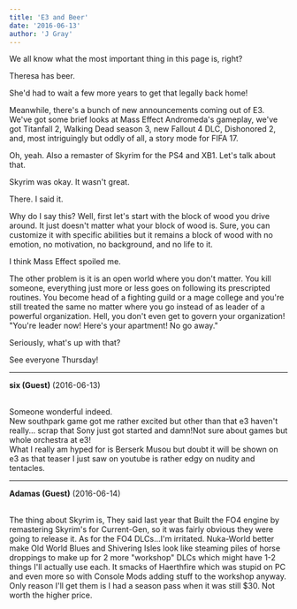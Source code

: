 ```yaml
---
title: 'E3 and Beer'
date: '2016-06-13'
author: 'J Gray'
---
```


<p>We all know what the most important thing in this page is, right?</p><p>Theresa has beer. </p><p>She'd had to wait a few more years to get that legally back home!</p><p>Meanwhile, there's a bunch of new announcements coming out of E3. We've got some brief looks at Mass Effect Andromeda's gameplay, we've got Titanfall 2, Walking Dead season 3, new Fallout 4 DLC, Dishonored 2, and, most intriguingly but oddly of all, a story mode for FIFA 17.</p><p>Oh, yeah. Also a remaster of Skyrim for the PS4 and XB1. Let's talk about that. </p><p>Skyrim was okay. It wasn't great. </p><p>There. I said it.</p><p>Why do I say this? Well, first let's start with the block of wood you drive around. It just doesn't matter what your block of wood is. Sure, you can customize it with specific abilities but it remains a block of wood with no emotion, no motivation, no background, and no life to it.</p><p>I think Mass Effect spoiled me.</p><p>The other problem is it is an open world where you don't matter. You kill someone, everything just more or less goes on following its prescripted routines. You become head of a fighting guild or a mage college and you're still treated the same no matter where you go instead of as leader of a powerful organization. Hell, you don't even get to govern your organization! "You're leader now! Here's your apartment! No go away."</p><p>Seriously, what's up with that?</p><p>See everyone Thursday!</p>

---
**six (Guest)** (2016-06-13)

<br>Someone wonderful indeed.<br>New southpark game got me rather excited but other than that e3 haven't really... scrap that Sony just got started and damn!Not sure about games but whole orchestra at e3!<br>What I really am hyped for is Berserk Musou but doubt it will be shown on e3 as that teaser I just saw on youtube is rather edgy on nudity and tentacles.

---
**Adamas (Guest)** (2016-06-14)

<br> The thing about Skyrim is, They said last year that Built the FO4 engine by remastering Skyrim's for Current-Gen, so it was fairly obvious they were going to release it. As for the FO4 DLCs...I'm irritated. Nuka-World better make Old World Blues and Shivering Isles look like steaming piles of horse droppings to make up for 2 more "workshop" DLCs which might have 1-2 things I'll actually use each. It smacks of Haerthfire which was stupid on PC and even more so with Console Mods adding stuff to the workshop anyway. Only reason I'll get them is I had a season pass when it was still $30. Not worth the higher price.<br>

